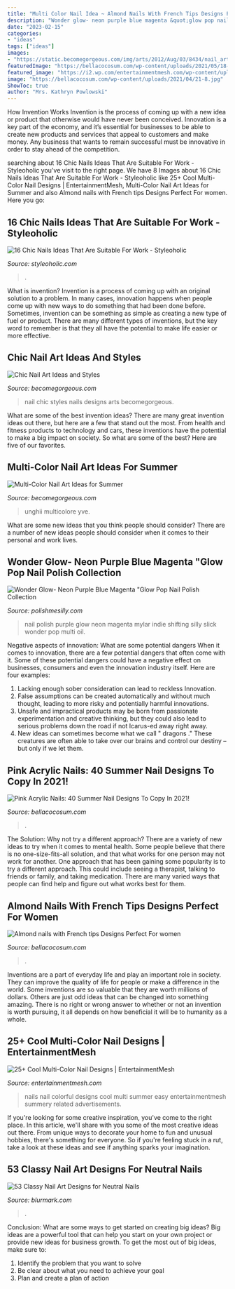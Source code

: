 ```yaml
---
title: "Multi Color Nail Idea ~ Almond Nails With French Tips Designs Perfect For Women"
description: "Wonder glow- neon purple blue magenta &quot;glow pop nail polish collection"
date: "2023-02-15"
categories:
- "ideas"
tags: ["ideas"]
images:
- "https://static.becomegorgeous.com/img/arts/2012/Aug/03/8434/nail_art_design_201218.jpg"
featuredImage: "https://bellacocosum.com/wp-content/uploads/2021/05/18-20.jpg"
featured_image: "https://i2.wp.com/entertainmentmesh.com/wp-content/uploads/2015/03/mult-color-nail-21.jpg"
image: "https://bellacocosum.com/wp-content/uploads/2021/04/21-8.jpg"
ShowToc: true
author: "Mrs. Kathryn Powlowski"
---
```



How Invention Works
Invention is the process of coming up with a new idea or product that otherwise would have never been conceived. Innovation is a key part of the economy, and it’s essential for businesses to be able to create new products and services that appeal to customers and make money. Any business that wants to remain successful must be innovative in order to stay ahead of the competition.

	

		
searching about 16 Chic Nails Ideas That Are Suitable For Work - Styleoholic you've visit to the right page. We have 8 Images about 16 Chic Nails Ideas That Are Suitable For Work - Styleoholic like 25+ Cool Multi-Color Nail Designs | EntertainmentMesh, Multi-Color Nail Art Ideas for Summer and also Almond nails with French tips Designs Perfect For women. Here you go:
		
    
## 16 Chic Nails Ideas That Are Suitable For Work - Styleoholic

<img loading=lazy src="https://i.styleoholic.com/2016/01/chic-nails-ideas-that-are-suitable-for-work-1.jpg" onerror="this.onerror=null;this.src='https://tse2.mm.bing.net/th?id=OIP.4Ty6Vpstz_rHx7vMXBddsgHaJ3&amp;pid=15.1';" alt="16 Chic Nails Ideas That Are Suitable For Work - Styleoholic">

_Source: styleoholic.com_

>. 

	

What is invention?
Invention is a process of coming up with an original solution to a problem. In many cases, innovation happens when people come up with new ways to do something that had been done before. Sometimes, invention can be something as simple as creating a new type of fuel or product. There are many different types of inventions, but the key word to remember is that they all have the potential to make life easier or more effective.

    
## Chic Nail Art Ideas And Styles

<img loading=lazy src="https://static.becomegorgeous.com/img/arts/2012/Aug/03/8434/nail_art_design_201218.jpg" onerror="this.onerror=null;this.src='https://tse2.mm.bing.net/th?id=OIP.xiqoYs0VC10SbEqGOKFe7AAAAA&amp;pid=15.1';" alt="Chic Nail Art Ideas and Styles">

_Source: becomegorgeous.com_

>nail chic styles nails designs arts becomegorgeous. 

	

What are some of the best invention ideas?
There are many great invention ideas out there, but here are a few that stand out the most. From health and fitness products to technology and cars, these inventions have the potential to make a big impact on society. So what are some of the best? Here are five of our favorites.

    
## Multi-Color Nail Art Ideas For Summer

<img loading=lazy src="https://static.becomegorgeous.com/img/arts/2012/Apr/05/7356/lovely_nail_art_summer.jpg" onerror="this.onerror=null;this.src='https://tse3.mm.bing.net/th?id=OIP.3sWExsPeE6PETkwAge0sLwHaJ4&amp;pid=15.1';" alt="Multi-Color Nail Art Ideas for Summer">

_Source: becomegorgeous.com_

>unghii multicolore yve. 

	

What are some new ideas that you think people should consider?
There are a number of new ideas people should consider when it comes to their personal and work lives.

    
## Wonder Glow- Neon Purple Blue Magenta &quot;Glow Pop Nail Polish Collection

<img loading=lazy src="https://www.polishmesilly.com/uploads/2/6/6/9/26698004/s277597034941616743_p190_i46_w1638.png" onerror="this.onerror=null;this.src='https://tse1.mm.bing.net/th?id=OIP.JUN2ViykZQ--GF-TUFOHvAHaJ4&amp;pid=15.1';" alt="Wonder Glow- Neon Purple Blue Magenta &quot;Glow Pop Nail Polish Collection">

_Source: polishmesilly.com_

>nail polish purple glow neon magenta mylar indie shifting silly slick wonder pop multi oil. 

	

Negative aspects of innovation: What are some potential dangers
When it comes to innovation, there are a few potential dangers that often come with it. Some of these potential dangers could have a negative effect on businesses, consumers and even the innovation industry itself. Here are four examples:
1. Lacking enough sober consideration can lead to reckless Innovation.
2. False assumptions can be created automatically and without much thought, leading to more risky and potentially harmful innovations.
3. Unsafe and impractical products may be born from passionate experimentation and creative thinking, but they could also lead to serious problems down the road if not Icarus-ed away right away. 
4. New ideas can sometimes become what we call " dragons ." These creatures are often able to take over our brains and control our destiny – but only if we let them.

    
## Pink Acrylic Nails: 40 Summer Nail Designs To Copy In 2021!

<img loading=lazy src="https://bellacocosum.com/wp-content/uploads/2021/05/18-20.jpg" onerror="this.onerror=null;this.src='https://tse4.mm.bing.net/th?id=OIP.cU4swyteFbULyAJBzw2A7QHaLH&amp;pid=15.1';" alt="Pink Acrylic Nails: 40 Summer Nail Designs To Copy In 2021!">

_Source: bellacocosum.com_

>. 

	

The Solution: Why not try a different approach?
There are a variety of new ideas to try when it comes to mental health. Some people believe that there is no one-size-fits-all solution, and that what works for one person may not work for another. One approach that has been gaining some popularity is to try a different approach. This could include seeing a therapist, talking to friends or family, and taking medication. There are many varied ways that people can find help and figure out what works best for them.

    
## Almond Nails With French Tips Designs Perfect For Women

<img loading=lazy src="https://bellacocosum.com/wp-content/uploads/2021/04/21-8.jpg" onerror="this.onerror=null;this.src='https://tse4.mm.bing.net/th?id=OIP.C54R8_CpbSNnmf3zIDey9AHaLH&amp;pid=15.1';" alt="Almond nails with French tips Designs Perfect For women">

_Source: bellacocosum.com_

>. 

	

Inventions are a part of everyday life and play an important role in society. They can improve the quality of life for people or make a difference in the world. Some inventions are so valuable that they are worth millions of dollars. Others are just odd ideas that can be changed into something amazing. There is no right or wrong answer to whether or not an invention is worth pursuing, it all depends on how beneficial it will be to humanity as a whole.

    
## 25+ Cool Multi-Color Nail Designs | EntertainmentMesh

<img loading=lazy src="https://i2.wp.com/entertainmentmesh.com/wp-content/uploads/2015/03/mult-color-nail-21.jpg" onerror="this.onerror=null;this.src='https://tse2.mm.bing.net/th?id=OIP.x9Bjh4vwLvbSYO0v0DF5qAHaJ7&amp;pid=15.1';" alt="25+ Cool Multi-Color Nail Designs | EntertainmentMesh">

_Source: entertainmentmesh.com_

>nails nail colorful designs cool multi summer easy entertainmentmesh summery related advertisements. 

	

If you're looking for some creative inspiration, you've come to the right place. In this article, we'll share with you some of the most creative ideas out there. From unique ways to decorate your home to fun and unusual hobbies, there's something for everyone. So if you're feeling stuck in a rut, take a look at these ideas and see if anything sparks your imagination.

    
## 53 Classy Nail Art Designs For Neutral Nails

<img loading=lazy src="https://www.blurmark.com/wp-content/uploads/2017/04/Pink-Neutral-Nails.jpg" onerror="this.onerror=null;this.src='https://tse1.mm.bing.net/th?id=OIP.rOus8KUGhn0dmDKmpRYimAHaHa&amp;pid=15.1';" alt="53 Classy Nail Art Designs for Neutral Nails">

_Source: blurmark.com_

>. 

	

Conclusion: What are some ways to get started on creating big ideas?
Big ideas are a powerful tool that can help you start on your own project or provide new ideas for business growth. To get the most out of big ideas, make sure to:
1. Identify the problem that you want to solve
2. Be clear about what you need to achieve your goal
3. Plan and create a plan of action

